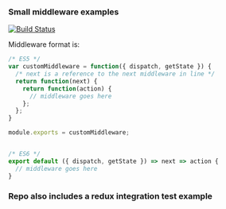 ### Small middleware examples

[![Build Status](https://travis-ci.org/dankreiger/custom-redux-middleware.svg?branch=master)](https://travis-ci.org/dankreiger/custom-redux-middleware)

Middleware format is:

```js
/* ES5 */
var customMiddleware = function({ dispatch, getState }) {
  /* next is a reference to the next middleware in line */
  return function(next) {
    return function(action) {
      // middleware goes here
    };
  };
}

module.exports = customMiddleware;


/* ES6 */
export default ({ dispatch, getState }) => next => action {
  // middleware goes here
}
```

### Repo also includes a redux integration test example
